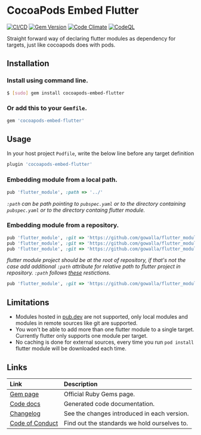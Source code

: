 # CocoaPods Embed Flutter

[![CI/CD](https://github.com/DartBuild/cocoapods-embed-flutter/actions/workflows/main.yml/badge.svg?branch=main&event=push)](https://github.com/DartBuild/cocoapods-embed-flutter/actions/workflows/main.yml)
[![Gem Version](https://badge.fury.io/rb/cocoapods-embed-flutter.svg)](http://badge.fury.io/rb/cocoapods-embed-flutter)
[![Code Climate](https://codeclimate.com/github/DartBuild/cocoapods-embed-flutter.png)](https://codeclimate.com/github/DartBuild/cocoapods-embed-flutter)
[![CodeQL](https://github.com/DartBuild/cocoapods-embed-flutter/actions/workflows/codeql-analysis.yml/badge.svg?event=push)](https://github.com/DartBuild/cocoapods-embed-flutter/actions/workflows/codeql-analysis.yml)

Straight forward way of declaring flutter modules as dependency for targets, just like cocoapods does with pods.

## Installation

### Install using command line.
```bash
$ [sudo] gem install cocoapods-embed-flutter
```

### Or add this to your `Gemfile`.
```rb
gem 'cocoapods-embed-flutter'
```
## Usage

In your host project `Podfile`, write the below line before any target definition
```rb
plugin 'cocoapods-embed-flutter'
```

### Embedding module from a local path.

```rb
pub 'flutter_module', :path => '../'
```

<a name="path_desc"></a>
*`:path` can be path pointing to `pubspec.yaml` or to the directory containing `pubspec.yaml` or to the directory containg flutter module.*

### Embedding module from a repository.

```rb
pub 'flutter_module', :git => 'https://github.com/gowalla/flutter_module.git', :branch => 'dev'
pub 'flutter_module', :git => 'https://github.com/gowalla/flutter_module.git', :tag => '0.7.0'
pub 'flutter_module', :git => 'https://github.com/gowalla/flutter_module.git', :commit => '082f8319af'
```

*flutter module project should be at the root of repository, if that's not the case add additional `:path` attribute for relative path to flutter project in repository. `:path` follows [these](#path_desc) restictions.*

```rb
pub 'flutter_module', :git => 'https://github.com/gowalla/flutter_module.git', :tag => '0.7.0', :path => 'relative path/to/project'
```

## Limitations

- Modules hosted in [pub.dev](https://pub.dev/) are not supported, only local modules and modules in remote sources like git are supported.
- You won't be able to add more than one flutter module to a single target. Currently flutter only supports one module per target.
- No caching is done for external sources, every time you run `pod install` flutter module will be downloaded each time.

## Links

| Link | Description |
| :----- | :------ |
[Gem page](https://rubygems.org/gems/cocoapods-embed-flutter) | Official Ruby Gems page.
[Code docs](https://www.rubydoc.info/gems/cocoapods-embed-flutter) | Generated code documentation.
[Changelog](https://github.com/DartBuild/cocoapods-embed-flutter/blob/main/CHANGELOG.md) | See the changes introduced in each version.
[Code of Conduct](CODE_OF_CONDUCT.md) | Find out the standards we hold ourselves to.
